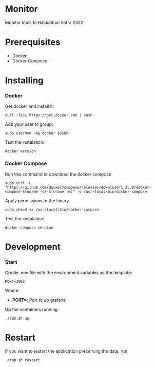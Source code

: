 # Monitor

Monitor tools to Hackathon Safra 2022

# Prerequisites

- Docker
- Docker Compose

# Installing

### Docker

Get docker and install it:

```
curl -fsSL https://get.docker.com | bash
```

Add your user to group:

```
sudo usermod -aG docker $USER
```

Test the instalation:

```
docker version
```

### Docker Compose

Run this command to download the docker compose

```
sudo curl -L "https://github.com/docker/compose/releases/download/1.25.0/docker-compose-$(uname -s)-$(uname -m)" -o /usr/local/bin/docker-compose
```

Apply permissions to the binary

```
sudo chmod +x /usr/local/bin/docker-compose
```

Test the instalation:

```
docker-compose version
```

# Development

### Start

Create .env file with the environment variables as the template:

```
PORT=3002
```

Where:

- **PORT=**: Port to up grafana

Up the containers running:

```
./run.sh up
```

# Restart

If you want to restart the application preserving the data, run:

```
./run.sh restart
```
